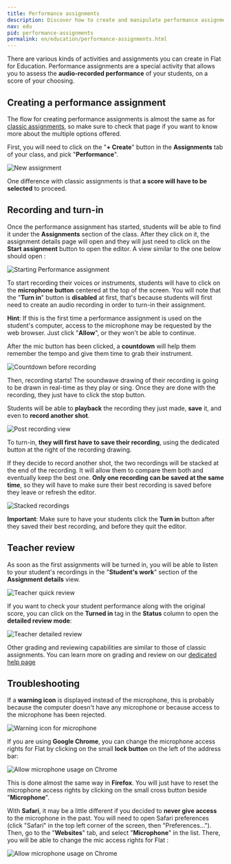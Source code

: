 ```yaml
---
title: Performance assignments
description: Discover how to create and manipulate performance assignments with audio recording
nav: edu
pid: performance-assignments
permalink: en/education/performance-assignments.html
---
```


There are various kinds of activities and assignments you can create in Flat for Education.
Performance assignments are a special activity that allows you to assess the **audio-recorded performance** of your students, on a score of your choosing.

## Creating a performance assignment

The flow for creating performance assignments is almost the same as for [classic assignments](/help/en/education/assignments-activities.html), so make sure to check that page if you want to know more about the multiple options offered.

First, you will need to click on the "**+ Create**" button in the **Assignments** tab of your class, and pick "**Performance**".

![New assignment](/help/assets/img/edu/class-new-assignment-btn.png)

One difference with classic assignments is that **a score will have to be selected** to proceed.


## Recording and turn-in

Once the performance assignment has started, students will be able to find it under the **Assignments** section of the class. After they click on it, the assignment details page will open and they will just need to click on the **Start assignment** button to open the editor. A view similar to the one below should open :

![Starting Performance assignment](/help/assets/img/edu/performance-student-starting.png)

To start recording their voices or instruments, students will have to click on the **microphone button** centered at the top of the screen. You will note that the "**Turn in**" button is **disabled** at first, that's because students will first need to create an audio recording in order to turn-in their assignment.

**Hint**: If this is the first time a performance assignment is used on the student's computer, access to the microphone may be requested by the web browser. Just click "**Allow**", or they won't be able to continue.

After the mic button has been clicked, a **countdown** will help them remember the tempo and give them time to grab their instrument.

![Countdown before recording](/help/assets/img/edu/performance-student-metronome-countdown.png)

Then, recording starts! The soundwave drawing of their recording is going to be drawn in real-time as they play or sing.
Once they are done with the recording, they just have to click the stop button.

Students will be able to **playback** the recording they just made, **save** it, and even to **record another shot**.

![Post recording view](/help/assets/img/edu/performance-student-post-recording.png)

To turn-in, **they will first have to save their recording**, using the dedicated button at the right of the recording drawing.

If they decide to record another shot, the two recordings will be stacked at the end of the recording. It will allow them to compare them both and eventually keep the best one. **Only one recording can be saved at the same time**, so they will have to make sure their best recording is saved before they leave or refresh the editor.

![Stacked recordings](/help/assets/img/edu/performance-student-stacked-recordings.png)

**Important**: Make sure to have your students click the **Turn in** button after they saved their best recording, and before they quit the editor.

## Teacher review

As soon as the first assignments will be turned in, you will be able to listen to your student's recordings in the "**Student's work**" section of the **Assignment details** view.

![Teacher quick review](/help/assets/img/edu/performance-teacher-global-review.png)

If you want to check your student performance along with the original score, you can click on the **Turned in** tag in the **Status** column to open the **detailed review mode**:

![Teacher detailed review](/help/assets/img/edu/performance-teacher-detailed-review.png)

Other grading and reviewing capabilities are similar to those of classic assignments. You can learn more on grading and review on our [dedicated help page](/help/en/education/review-assignments-activities.html)

## Troubleshooting

If a **warning icon** is displayed instead of the microphone, this is probably because the computer doesn't have any microphone or because access to the microphone has been rejected.

![Warning icon for microphone](/help/assets/img/edu/performance-troubleshooting-warning-icon.png)

If you are using **Google Chrome**, you can change the microphone access rights for Flat by clicking on the small **lock button** on the left of the address bar:

![Allow microphone usage on Chrome](/help/assets/img/edu/performance-troubleshoot-mic-access-chrome.png)

This is done almost the same way in **Firefox**. You will just have to reset the microphone access rights by clicking on the small cross button beside "**Microphone**".

With **Safari**, it may be a little different if you decided to **never give access** to the microphone in the past. You will need to open Safari preferences (click "Safari" in the top left corner of the screen, then "Preferences..."). Then, go to the "**Websites**" tab, and select "**Microphone**" in the list. There, you will be able to change the mic access rights for Flat :

![Allow microphone usage on Chrome](/help/assets/img/edu/performance-troubleshoot-mic-access-safari.png)